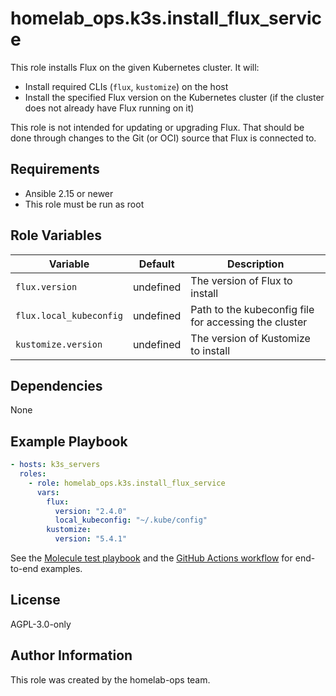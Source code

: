 homelab_ops.k3s.install_flux_service
====================================

This role installs Flux on the given Kubernetes cluster. It will:
- Install required CLIs (`flux`, `kustomize`) on the host
- Install the specified Flux version on the Kubernetes cluster (if the cluster does not already have Flux running on it)

This role is not intended for updating or upgrading Flux. That should be done through changes to the Git (or OCI) source that Flux is connected to.

Requirements
------------

- Ansible 2.15 or newer
- This role must be run as root

Role Variables
--------------

| Variable | Default | Description |
| --- | --- | --- |
| `flux.version` | undefined | The version of Flux to install |
| `flux.local_kubeconfig` | undefined | Path to the kubeconfig file for accessing the cluster |
| `kustomize.version` | undefined | The version of Kustomize to install |

Dependencies
------------

None

Example Playbook
----------------

```yaml
- hosts: k3s_servers
  roles:
    - role: homelab_ops.k3s.install_flux_service
      vars:
        flux:
          version: "2.4.0"
          local_kubeconfig: "~/.kube/config"
        kustomize:
          version: "5.4.1"
```

See the [Molecule test playbook](../../molecule/default/converge.yml) and the [GitHub Actions workflow](../../../.github/workflows/test-k3s.yaml) for end-to-end examples.

License
-------

AGPL-3.0-only

Author Information
------------------

This role was created by the homelab-ops team.
